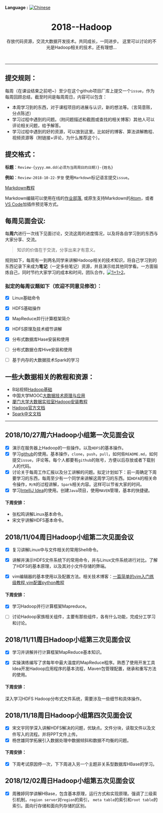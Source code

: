 **Language :** [![Chinese](https://jaywcjlove.github.io/sb/lang/chinese.svg)](https://github.com/RonDen/2018--Hadoop-/blob/master/README.md)
<br>
<h1 align='center'>2018--Hadoop</h1>
<div align='center'>

存放代码资源，交流大数据开发技术。共同成长，一同进步。
这里可以讨论的不光是Hadoop相关的技术，还有理想...
</div>
<br/>

---


## 提交规则：
每周（在课设结束之前吧~）至少在这个github项目厂库上提交一个`issue`，作为每周回顾总结，截至时间是每周周日，内容可以包含：

- 本周学习到的东西，对于课程项目的进展与认识，新的想法等。（言简意赅，分点陈述）
- 学习过程中遇到的问题。（附问题描述和截图或查找的相关博客）其他人可以评论相关问题，给予解答。
- 学习过程中遇到的好的资源，可以放到这里。比如好的博客、算法讲解教程、视频资源等（附链接+评论，为什么推荐这个）。

## 提交格式：
**标题**：`Review-{yyyy.mm.dd(必须为当周周日的日期)}-{姓名}`

**例如**：`Review-2018-10-22-罗登`
使用`Markdown`标记语言提交`issue`。

[Markdown教程](https://www.zybuluo.com/mdeditor?url=https://www.zybuluo.com/static/editor/md-help.markdown)

Markdown编辑可以使用在线的[作业部落](https://www.zybuluo.com/), 或原生支持Markdown的[Atom](https://atom.io/)，或者[VS Code](https://code.visualstudio.com/)加插件预览等方式。

## 每周见面会议:

每**周六**进行一次线下见面讨论，交流这周的进度情况，以及将各自学习到的东西与大家分享、交流。

> 知识的价值在于交流，分享出来才有意义。


规则如下，每周有一到两名同学来讲解Hadoop相关的技术知识，将自己学习到的东西记录下来成为**笔记**（一定多些笔记）资源，并且演示给其他同学看。一方面锻炼自己，同时节约大家学习的成本和时间，团队合作，<a href="https://www.codecogs.com/eqnedit.php?latex=1&plus;1>2" target="_blank"><img src="https://latex.codecogs.com/gif.latex?1&plus;1>2" title="1+1>2" /></a>。

### 拟定的每周议题如下（欢迎不同意见修改）：


- [x] Linux基础命令
- [x] HDFS基础操作
- [x] MapReduce并行计算框架简介
- [x] HDFS原理及技术细节讲解
- [x] 分布式数据库Hase安装和使用
- [ ] 分布式数据仓库Hive安装和使用
- [ ] 基于内存的大数据技术Spark的学习


## 一些大数据相关的教程和资源：

- B站视频[Hadoop基础](https://www.bilibili.com/video/av15390641)
- 中国大学MOOC[大数据技术原理与应用](https://www.icourse163.org/learn/XMU-1002335004#/learn/announce)
- [厦门大学大数据实验室Hadoop安装教程](http://dblab.xmu.edu.cn/blog/install-hadoop/)
- [Hadoop官方文档](https://hadoop.apache.org/docs/current/)
- [Spark中文文档](http://spark.apachecn.org/)
  
---
  
  ## 2018/10/27周六Hadoop小组第一次见面会议
  
  - [x] 演示在服务器上Hadoop的一些操作。以及`HDFS`的基本操作。
  - [x] 学习[github](http://github.com/)的使用。基本操作，`clone`，`push`，`pull`，如何些`README.md`，如何提交`issue`，评论等。每个人都要有`github`的账号，方便以后存放或者下载别人的代码。
  - [x] 讨论关于每周工作汇报以及分工讲解的问题。拟定计划如下：前一周确定下周要学习的东西，每周至少有一个同学来讲解这周学习的东西。如`HDFA`的相关命令操作，`M/R`的过程讲解，`Spark`相关内容。这样可以节省大家的时间。
  - [x] 学习[IntelliJ Idea](https://www.jetbrains.com/)的使用。创建`Java`项目，使用`MAVEN`管理，基本的快捷键。
  
#### 下周安排：
- 张松鸣讲解Linux基本命令。
- 宋文宇讲解HDFS基本命令。


## 2018/11/04周日Hadoop小组第二次见面会议

- [x] 复习讲解Linux中与文件相关的常用Shell命令。
- [x] 讲解并演示HDFS文件系统下的常用命令，并与Linux文件系统进行对比。了解了HDFS的基本原理，以及其对小文件存储的弊端。
- [x] vim编辑器的基本使用以及配置方法。相关技术博客：[一篇简单的vim入门练级教程](https://coolshell.cn/articles/5426.html),[vim配置python教程](https://segmentfault.com/a/1190000003962806)


#### 下周安排：

- [x] 学习Hadoop并行计算框架Mapreduce。
- [ ] 讨论Hadoop家族相关组件，主要有那些组件，各有什么功能，完成分工学习和讨论。



## 2018/11/11周日Hadoop小组第三次见面会议

- [x] 学习并讲解并行计算框架MapReduce基本知识。
- [x] 实操演练编写了求每年中最大温度的MapReduce程序。熟悉了使用开发工具Idea开发Hadoop应用程序的基本流程，Maven包管理配置，继承和重写方法的使用。


#### 下周安排：
深入学习HDFS Hadoop分布式文件系统，需要涉及一些细节和具体操作。

## 2018/11/18周日Hadoop小组第四次见面会议

- [x] 宋文宇同学深入讲解HDFS解决的问题，优缺点。文件分块，读取文件以及文件写入的流程。并将PPT文件上传。
- [x] 杨世雄同学拓展引入数据处理中数据倾斜和数据不均衡的问题。

#### 下周安排：

- [x] 下周考试原因停一次，下下周进入另一个主题非关系型数据库HBase的学习。

## 2018/12/02周日Hadoop小组第五次见面会议

- [x] 周雅婷同学讲解HBase，包含基本原理，运行方式和实现原理。强调了三级索引机制，`region server`对`region`的索引，
`meta table`的索引和`root table`的索引。面向行存储和面向列存储的区别。
